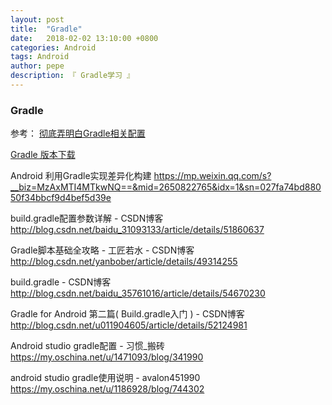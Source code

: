 ```yaml
---
layout: post
title:  "Gradle"
date:   2018-02-02 13:10:00 +0800
categories: Android
tags: Android
author: pepe
description: 『 Gradle学习 』
---
```


### Gradle


参考：
[彻底弄明白Gradle相关配置](https://mp.weixin.qq.com/s/1UHcYOudViMhpUYeREZzGA)

[Gradle 版本下载](http://services.gradle.org/distributions/)

Android 利用Gradle实现差异化构建
https://mp.weixin.qq.com/s?__biz=MzAxMTI4MTkwNQ==&mid=2650822765&idx=1&sn=027fa74bd88050f34bbcf9d4bef5d39e

build.gradle配置参数详解 - CSDN博客
http://blog.csdn.net/baidu_31093133/article/details/51860637

Gradle脚本基础全攻略 - 工匠若水 - CSDN博客
http://blog.csdn.net/yanbober/article/details/49314255

build.gradle - CSDN博客
http://blog.csdn.net/baidu_35761016/article/details/54670230

Gradle for Android 第二篇( Build.gradle入门 ) - CSDN博客
http://blog.csdn.net/u011904605/article/details/52124981

Android studio gradle配置 - 习惯_搬砖
https://my.oschina.net/u/1471093/blog/341990

android studio gradle使用说明 - avalon451990
https://my.oschina.net/u/1186928/blog/744302
